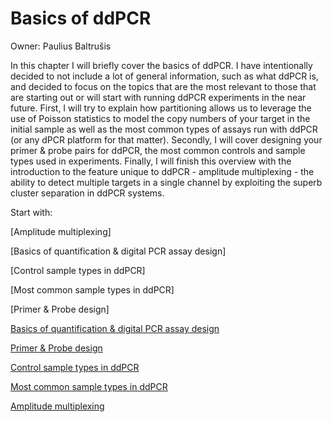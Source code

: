 # Basics of ddPCR

Owner: Paulius Baltrušis

In this chapter I will briefly cover the basics of ddPCR. I have intentionally decided to not include a lot of general information, such as what ddPCR is, and decided to focus on the topics that are the most relevant to those that are starting out or will start with running ddPCR experiments in the near future. First, I will try to explain how partitioning allows us to leverage the use of Poisson statistics to model the copy numbers of your target in the initial sample as well as the most common types of assays run with ddPCR (or any dPCR platform for that matter). Secondly, I will cover designing your primer & probe pairs for ddPCR, the most common controls and sample types used in experiments. Finally, I will finish this overview with the introduction to the feature unique to ddPCR - amplitude multiplexing - the ability to detect multiple targets in a single channel by exploiting the superb cluster separation in ddPCR systems.

Start with:

[Amplitude multiplexing]

[Basics of quantification & digital PCR assay design]

[Control sample types in ddPCR]

[Most common sample types in ddPCR]

[Primer & Probe design]

[Basics of quantification & digital PCR assay design](Basics%20of%20ddPCR%2014f1bbe397bb807eb536f1de43c54228/Basics%20of%20quantification%20&%20digital%20PCR%20assay%20desig%201261bbe397bb81ffbf4de3797765e35d.md)

[Primer & Probe design](Basics%20of%20ddPCR%2014f1bbe397bb807eb536f1de43c54228/Primer%20&%20Probe%20design%201361bbe397bb80fdbceaf3570c66f738.md)

[Control sample types in ddPCR](Basics%20of%20ddPCR%2014f1bbe397bb807eb536f1de43c54228/Control%20sample%20types%20in%20ddPCR%201261bbe397bb81c89f01c4b784e3a510.md)

[Most common sample types in ddPCR](Basics%20of%20ddPCR%2014f1bbe397bb807eb536f1de43c54228/Most%20common%20sample%20types%20in%20ddPCR%201261bbe397bb81d49b95f04a4b97a04b.md)

[Amplitude multiplexing](Basics%20of%20ddPCR%2014f1bbe397bb807eb536f1de43c54228/Amplitude%20multiplexing%201261bbe397bb81c7808eccfeefce8742.md)